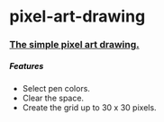 # pixel-art-drawing
<h3>
<a href="https://tham-ph.github.io/pixel-art-drawing/">The simple pixel art drawing. </a>
</h3>
<h5 style="color:black">Features</h5>
<ul>
    <li>Select pen colors.</li>
    <li>Clear the space.</li>
    <li>Create the grid up to 30 x 30 pixels.</li>
</ul>